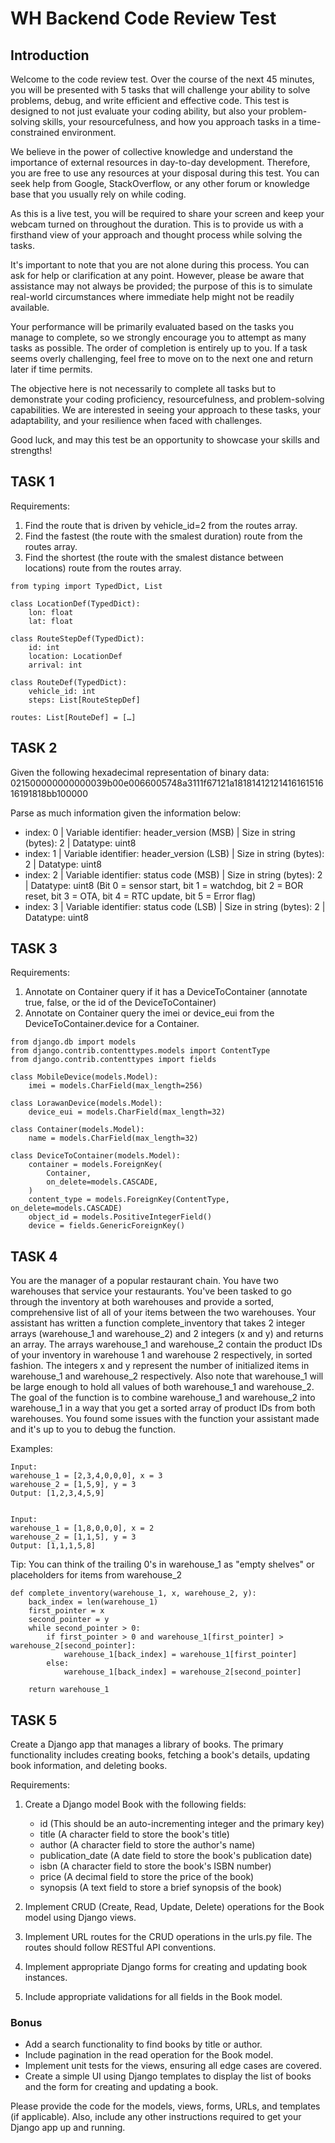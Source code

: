 # WH Backend Code Review Test

## Introduction

Welcome to the code review test. Over the course of the next 45 minutes, you will be presented with 5 tasks that will challenge your ability to solve problems, debug, and write efficient and effective code. This test is designed to not just evaluate your coding ability, but also your problem-solving skills, your resourcefulness, and how you approach tasks in a time-constrained environment.

We believe in the power of collective knowledge and understand the importance of external resources in day-to-day development. Therefore, you are free to use any resources at your disposal during this test. You can seek help from Google, StackOverflow, or any other forum or knowledge base that you usually rely on while coding.

As this is a live test, you will be required to share your screen and keep your webcam turned on throughout the duration. This is to provide us with a firsthand view of your approach and thought process while solving the tasks.

It's important to note that you are not alone during this process. You can ask for help or clarification at any point. However, please be aware that assistance may not always be provided; the purpose of this is to simulate real-world circumstances where immediate help might not be readily available.

Your performance will be primarily evaluated based on the tasks you manage to complete, so we strongly encourage you to attempt as many tasks as possible. The order of completion is entirely up to you. If a task seems overly challenging, feel free to move on to the next one and return later if time permits.

The objective here is not necessarily to complete all tasks but to demonstrate your coding proficiency, resourcefulness, and problem-solving capabilities. We are interested in seeing your approach to these tasks, your adaptability, and your resilience when faced with challenges.

Good luck, and may this test be an opportunity to showcase your skills and strengths!

## TASK 1

Requirements:

1. Find the route that is driven by vehicle_id=2 from the routes array.
2. Find the fastest (the route with the smalest duration) route from the routes array.
3. Find the shortest (the route with the smalest distance between locations) route from the routes array.

```python:
from typing import TypedDict, List

class LocationDef(TypedDict):
    lon: float
    lat: float

class RouteStepDef(TypedDict):
    id: int
    location: LocationDef
    arrival: int

class RouteDef(TypedDict):
    vehicle_id: int
    steps: List[RouteStepDef]

routes: List[RouteDef] = […]
```

## TASK 2

Given the following hexadecimal representation of binary data: 021500000000000039b00e0066005748a3111f67121a1818141212141616151616191818bb100000

Parse as much information given the information below:

* index: 0 | Variable identifier: header_version (MSB) | Size in string (bytes): 2 | Datatype: uint8
* index: 1 | Variable identifier: header_version (LSB) | Size in string (bytes): 2 | Datatype: uint8
* index: 2 | Variable identifier: status code (MSB) | Size in string (bytes): 2 | Datatype: uint8 (Bit 0 = sensor start, bit 1 = watchdog, bit 2 = BOR reset, bit 3 = OTA, bit 4 = RTC update, bit 5 = Error flag)
* index: 3 | Variable identifier: status code (LSB) | Size in string (bytes): 2 | Datatype: uint8

## TASK 3

Requirements:

1. Annotate on Container query if it has a DeviceToContainer (annotate true, false, or the id of the DeviceToContainer)
2. Annotate on Container query the imei or device_eui from the DeviceToContainer.device for a Container.

```python:
from django.db import models
from django.contrib.contenttypes.models import ContentType
from django.contrib.contenttypes import fields

class MobileDevice(models.Model):
    imei = models.CharField(max_length=256)

class LorawanDevice(models.Model):
    device_eui = models.CharField(max_length=32)

class Container(models.Model):
    name = models.CharField(max_length=32)

class DeviceToContainer(models.Model):
    container = models.ForeignKey(
        Container,
        on_delete=models.CASCADE,
    )
    content_type = models.ForeignKey(ContentType, on_delete=models.CASCADE)
    object_id = models.PositiveIntegerField()
    device = fields.GenericForeignKey()
```

## TASK 4

You are the manager of a popular restaurant chain. You have two warehouses that service your restaurants. You've been tasked to go through the inventory at both warehouses and provide a sorted, comprehensive list of all of your items between the two warehouses.
Your assistant has written a function complete_inventory that takes 2 integer arrays (warehouse_1 and warehouse_2) and 2 integers (x and y) and returns an array. The arrays warehouse_1 and warehouse_2 contain the product IDs of your inventory in warehouse 1 and warehouse 2 respectively, in sorted fashion. The integers x and y represent the number of initialized items in warehouse_1 and warehouse_2 respectively. Also note that warehouse_1 will be large enough to hold all values of both warehouse_1 and warehouse_2.
The goal of the function is to combine warehouse_1 and warehouse_2 into warehouse_1 in a way that you get a sorted array of product IDs from both warehouses. You found some issues with the function your assistant made and it's up to you to debug the function.

Examples:

```code
Input:
warehouse_1 = [2,3,4,0,0,0], x = 3
warehouse_2 = [1,5,9], y = 3
Output: [1,2,3,4,5,9]


Input:
warehouse_1 = [1,8,0,0,0], x = 2
warehouse_2 = [1,1,5], y = 3
Output: [1,1,1,5,8]
```

Tip: You can think of the trailing 0's in warehouse_1 as "empty shelves" or placeholders for items from warehouse_2

```python:
def complete_inventory(warehouse_1, x, warehouse_2, y):
    back_index = len(warehouse_1)
    first_pointer = x
    second_pointer = y
    while second_pointer > 0:
        if first_pointer > 0 and warehouse_1[first_pointer] > warehouse_2[second_pointer]:
            warehouse_1[back_index] = warehouse_1[first_pointer]
        else:
            warehouse_1[back_index] = warehouse_2[second_pointer]

    return warehouse_1
```

## TASK 5

Create a Django app that manages a library of books. The primary functionality includes creating books, fetching a book's details, updating book information, and deleting books.

Requirements:

1. Create a Django model Book with the following fields:

    * id (This should be an auto-incrementing integer and the primary key)
    * title (A character field to store the book's title)
    * author (A character field to store the author's name)
    * publication_date (A date field to store the book's publication date)
    * isbn (A character field to store the book's ISBN number)
    * price (A decimal field to store the price of the book)
    * synopsis (A text field to store a brief synopsis of the book)
2. Implement CRUD (Create, Read, Update, Delete) operations for the Book model using Django views.
3. Implement URL routes for the CRUD operations in the urls.py file. The routes should follow RESTful API conventions.
4. Implement appropriate Django forms for creating and updating book instances.
5. Include appropriate validations for all fields in the Book model.

### Bonus

* Add a search functionality to find books by title or author.
* Include pagination in the read operation for the Book model.
* Implement unit tests for the views, ensuring all edge cases are covered.
* Create a simple UI using Django templates to display the list of books and the form for creating and updating a book.

Please provide the code for the models, views, forms, URLs, and templates (if applicable). Also, include any other instructions required to get your Django app up and running.
